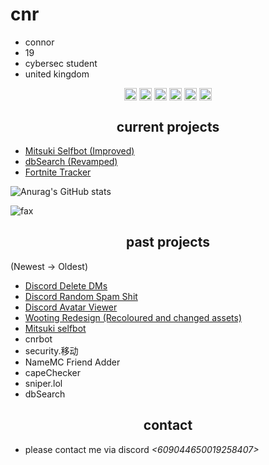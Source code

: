 <h1>cnr</h1>

- connor
- 19
- cybersec student
- united kingdom

<p align="center">
<a href="https://twitter.com/_cnrs/" target="blank"><img align="center" src="https://cdn.jsdelivr.net/npm/simple-icons@3.0.1/icons/twitter.svg" alt="twitter" height="20" width="20" /></a>
  <a href="https://instagr.am/connuhs/" target="blank"><img align="center" src="https://cdn.jsdelivr.net/npm/simple-icons@3.0.1/icons/instagram.svg" alt="instagram" height="20" width="20" /></a>
<a href="https://github.com/terrorist/" target="blank"><img align="center" src="https://cdn.jsdelivr.net/npm/simple-icons@3.0.1/icons/github.svg" alt="github" height="20" width="20" /></a>
<a href="https://t.me/squirted/" target="blank"><img align="center" src="https://cdn.jsdelivr.net/npm/simple-icons@3.0.1/icons/telegram.svg" alt="telegram" height="20" width="20" /></a>
  <a href="https://twitch.tv/cnrs/" target="blank"><img align="center" src="https://cdn.jsdelivr.net/npm/simple-icons@3.0.1/icons/twitch.svg" alt="twitch" height="20" width="20" /></a>
<a href="https://youtube.com/cnr69/" target="blank"><img align="center" src="https://cdn.jsdelivr.net/npm/simple-icons@3.0.1/icons/youtube.svg" alt="youtube" height="20" width="20" /></a>
</p>


<h2 align="center">current projects</h2>

- [Mitsuki Selfbot (Improved)](https://discord.gg/7mv5RKKcNx)
- [dbSearch (Revamped)](https://discord.gg/p4fM2Y7K5x)
- [Fortnite Tracker](https://discord.ly/cnr-tracker)

![Anurag's GitHub stats](https://github-readme-stats.vercel.app/api?username=terrorist&count_private=true&show_icons=true&theme=dracula)

<img src="https://komarev.com/ghpvc/?username=terrorist&color=lightgray" alt="fax" width="" height="">

<h2 align="center">past projects</h2>

(Newest -> Oldest)
- [Discord Delete DMs](https://github.com/terrorist/discord-delete-dms)
- [Discord Random Spam Shit](https://github.com/terrorist/discord-spam-shit)
- [Discord Avatar Viewer](https://github.com/terrorist/discord-avatar-viewer)
- [Wooting Redesign (Recoloured and changed assets)](https://github.com/terrorist/wooting-redesign)
- [Mitsuki selfbot](https://discord.gg/7mv5RKKcNx)
- cnrbot
- security.移动
- NameMC Friend Adder
- capeChecker
- sniper.lol
- dbSearch


<h2 align="center">contact</h2>

- please contact me via discord *<609044650019258407>*
